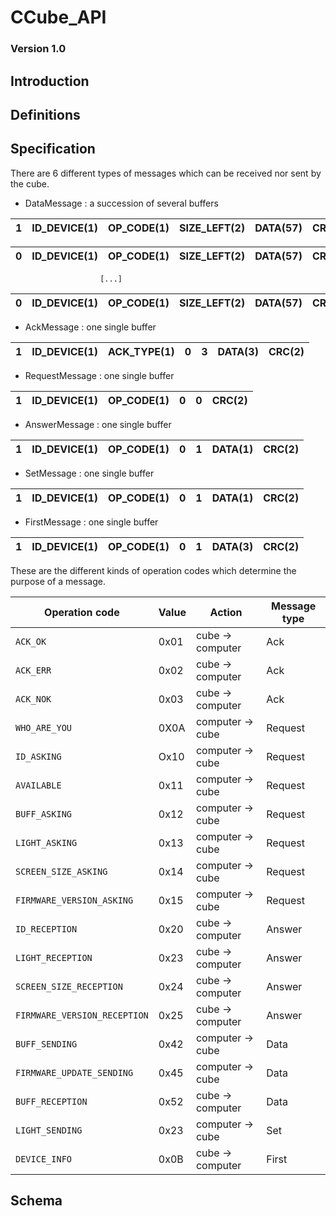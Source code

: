 # CCube_API


### Version 1.0


## Introduction


## Definitions


## Specification

There are 6 different types of messages which can be received nor sent by the cube.

- DataMessage : a succession of several buffers

1 | ID_DEVICE(1) | OP_CODE(1) | SIZE_LEFT(2) | DATA(57) | CRC(2)
--- | --- | --- | --- | --- | ---

0 | ID_DEVICE(1) | OP_CODE(1) | SIZE_LEFT(2) | DATA(57) | CRC(2)
--- | --- | --- | --- | --- | ---

                        [...]

0 | ID_DEVICE(1) | OP_CODE(1) | SIZE_LEFT(2) | DATA(57) | CRC(2)
--- | --- | --- | --- | --- | ---

- AckMessage : one single buffer

1 | ID_DEVICE(1) | ACK_TYPE(1) | 0 | 3 | DATA(3) | CRC(2)
--- | --- | --- | --- | --- | --- | ---

- RequestMessage : one single buffer

1 | ID_DEVICE(1) | OP_CODE(1) | 0 | 0 | CRC(2)
--- | --- | --- | --- | --- | ---

- AnswerMessage : one single buffer

1 | ID_DEVICE(1) | OP_CODE(1) | 0 | 1 | DATA(1) | CRC(2)        
--- | --- | --- | --- | --- | --- | ---

- SetMessage : one single buffer

1 | ID_DEVICE(1) | OP_CODE(1) | 0 | 1 | DATA(1) | CRC(2)
--- | --- | --- | --- | --- | --- | ---

- FirstMessage : one single buffer

1 | ID_DEVICE(1) | OP_CODE(1) | 0 | 1 | DATA(3) | CRC(2)        
--- | --- | --- | --- | --- | --- | ---

These are the different kinds of operation codes which determine the purpose of a message.

Operation code | Value | Action | Message type
--- | --- | --- | ---
`ACK_OK` | 0x01 | cube -> computer | Ack
`ACK_ERR` | 0x02 | cube -> computer | Ack
`ACK_NOK` | 0x03 | cube -> computer | Ack
`WHO_ARE_YOU` | 0X0A | computer -> cube | Request
`ID_ASKING` | Ox10 | computer -> cube | Request
`AVAILABLE` | 0x11 | computer -> cube | Request
`BUFF_ASKING` | 0x12 | computer -> cube | Request
`LIGHT_ASKING` | 0x13 | computer -> cube | Request
`SCREEN_SIZE_ASKING` | 0x14 | computer -> cube | Request
`FIRMWARE_VERSION_ASKING` | 0x15 | computer -> cube | Request
`ID_RECEPTION` | 0x20 | cube -> computer | Answer
`LIGHT_RECEPTION` | 0x23 | cube -> computer | Answer
`SCREEN_SIZE_RECEPTION` | 0x24 | cube -> computer | Answer
`FIRMWARE_VERSION_RECEPTION` | 0x25 | cube -> computer | Answer
`BUFF_SENDING` | 0x42 | computer -> cube | Data
`FIRMWARE_UPDATE_SENDING` | 0x45 | computer -> cube | Data
`BUFF_RECEPTION` | 0x52 | cube -> computer | Data
`LIGHT_SENDING` | 0x23 | computer -> cube | Set
`DEVICE_INFO` | 0x0B | cube -> computer | First


## Schema